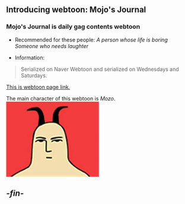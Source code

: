 ## Introducing webtoon: Mojo's Journal  
  ### Mojo's Journal is daily gag contents webtoon
 * Recommended for these people:
  _A person whose life is boring_  
  _Someone who needs laughter_
  
 * Information: 
>Serialized on Naver Webtoon and serialized on Wednesdays and Saturdays.


[This is webtoon page link.](https://comic.naver.com/webtoon/list.nhn?titleId=728015&weekday=sat)  

The main character of this webtoon is _Mozo_.  
![mozo](./123.jpg)  
  
 ## _-fin-_
